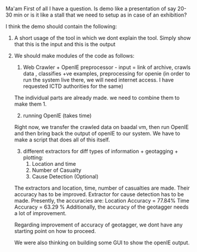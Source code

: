 Ma'am
First of all I have a question. Is demo like a presentation of say 20-30 min or is it like a stall that we need to setup as in case of an exhibition?

I think the demo should contain the following:
1. A short usage of the tool in which we dont explain the tool. Simply show that this is the input and this is the output
2. We should make modules of the code as follows:
	1. Web Crawler + OpenIE preprocessor - input = link of archive, crawls data , classifies +ve examples, preprocessing for openie
	(in order to run the system live there, we will need internet access. I have requested ICTD authorities for the same)

	The individual parts are already made. we need to combine them to make them 1.

	2. running OpenIE
	(takes time)

	Right now, we transfer the crawled data on baadal vm, then run OpenIE and then bring back the output of openIE to our system.
	We have to make a script that does all of this itself.

	3. different extractors for diff types of information + geotagging + plotting:
		1. Location and time
		2. Number of Casualty
		3. Cause Detection (Optional)

	The extractors and location, time, number of casualties are made. Their accuracy has to be improved. Extractor for cause detection has to be made.
	Presently, the accuracies are:
			Location Accuracy = 77.84%		Time Accuracy = 63.29 %
	Additionally, the accuracy of the geotagger needs a lot of improvement.

	Regarding improvement of accuracy of geotagger, we dont have any starting point on how to proceed.

	We were also thinking on building some GUI to show the openIE output.
